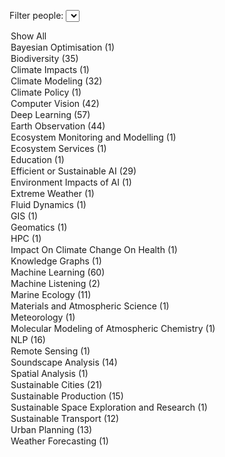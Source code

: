 <label for="tagFilter">Filter people:</label>
<select id="tagFilter">
<option value="all">Show All</option>
<option value="Bayesian Optimisation">Bayesian Optimisation (1)</option>
<option value="Biodiversity">Biodiversity (35)</option>
<option value="Climate Impacts">Climate Impacts (1)</option>
<option value="Climate Modeling">Climate Modeling (32)</option>
<option value="Climate Policy">Climate Policy (1)</option>
<option value="Computer Vision">Computer Vision (42)</option>
<option value="Deep Learning">Deep Learning (57)</option>
<option value="Earth Observation">Earth Observation (44)</option>
<option value="Ecosystem Monitoring and Modelling">Ecosystem Monitoring and Modelling (1)</option>
<option value="Ecosystem Services">Ecosystem Services (1)</option>
<option value="Education">Education (1)</option>
<option value="Efficient or Sustainable AI">Efficient or Sustainable AI (29)</option>
<option value="Environment Impacts of AI">Environment Impacts of AI (1)</option>
<option value="Extreme Weather">Extreme Weather (1)</option>
<option value="Fluid Dynamics">Fluid Dynamics (1)</option>
<option value="GIS">GIS (1)</option>
<option value="Geomatics">Geomatics (1)</option>
<option value="HPC">HPC (1)</option>
<option value="Impact On Climate Change On Health">Impact On Climate Change On Health (1)</option>
<option value="Knowledge Graphs">Knowledge Graphs (1)</option>
<option value="Machine Learning">Machine Learning (60)</option>
<option value="Machine Listening">Machine Listening (2)</option>
<option value="Marine Ecology">Marine Ecology (11)</option>
<option value="Materials and Atmospheric Science">Materials and Atmospheric Science (1)</option>
<option value="Meteorology">Meteorology (1)</option>
<option value="Molecular Modeling of Atmospheric Chemistry">Molecular Modeling of Atmospheric Chemistry (1)</option>
<option value="NLP">NLP (16)</option>
<option value="Remote Sensing">Remote Sensing (1)</option>
<option value="Soundscape Analysis">Soundscape Analysis (14)</option>
<option value="Spatial Analysis">Spatial Analysis (1)</option>
<option value="Sustainable Cities">Sustainable Cities (21)</option>
<option value="Sustainable Production">Sustainable Production (15)</option>
<option value="Sustainable Space Exploration and Research">Sustainable Space Exploration and Research (1)</option>
<option value="Sustainable Transport">Sustainable Transport (12)</option>
<option value="Urban Planning">Urban Planning (13)</option>
<option value="Weather Forecasting">Weather Forecasting (1)</option></select>

<script>
        document.getElementById('tagFilter').addEventListener('change', function () {
            const selectedTag = this.value;
            document.querySelectorAll('.content').forEach(div => {
                const tags = div.getAttribute('data-tags').split(',');
                if (selectedTag === 'all' || tags.includes(selectedTag)) {
                    div.classList.remove('hidden');
                } else {
                    div.classList.add('hidden');
                }
            });
        });
</script>

